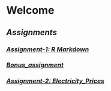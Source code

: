 # **Welcome**
## *Assignments*
### *[Assignment-1: R Markdown](assignment_1_rmarkdown.html)*
### *[Bonus_assignment](bonus_assignment.html)*
### *[Assignment-2: Electricity_Prices](Assignment2-Electricity_Prices.html)*
